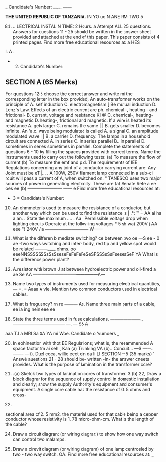 _ Candidate's Number: __._. ——

**THE UNITED REPUBLIC OF TANZANIA.**
IN YO uc N ANE
RM TWO 5

0081. .. LECTRICAL INSTAL N
TIME: 2 Hours.
a
Attempt ALL 25 questions.
Answers for questions 11 - 25 should be written in the answer sheet provided and attached at the end of this paper.
This paper consists of 4 printed pages.
Find more free educational resources at: a HES

l.
   A .
- 2. Candidate's Number:

## SECTION A (65 Merks)
For questions 12:5 choose the correct answer and write mi the corresponding letter in the box provided,
An auto-transformer works on the principle of
A. self induction C. electromagnetism [
Be mutual induction D. Lenz's Law.
Effects of an electric current are ph. chemical -, heating - and frictional-
B. current, voltage and resistance KI @
C. chemical-, heating- and magnetic
D. heating-, frictional and magnetic.
If a wire is heated its resistance
A. gets larger C. remains the same | |
B. gets smaller D. becomes infinite.
An 'a.c. wave being modulated is called
A. a signal C. an amplitude modulated wave | |
B. a carrier D. frequency.
The lamps in a household circuit are connected
A. in series C. in series parallel
B.. in parallel D. sometimes in series sometimes in parallel.
Complete the statements of questions 6 - 10 by filling the spaces provided with correct terms.
Name the instruments used to carry out the following tests:
(a) To measure the flow of current
(b) To measure the emf and p.d.
The requirements of IEE Regulations concerning any joint of a conductor carrying current are:
Any Joint must be eT |... .
   A 100W, 250V filament lamp connected in a sub-ci rcuit will pass a current of A, when switched on. "
TANESCO uses two major sources of power in generating electricity.
These are (a) Senate Rete a ee oes ee
(b)
—_—_—_—_—_—_—— —— e
Find more free educational resources at:

- 3 = Candidate's Number:

10. An ohmmeter is used to measure the resistance of a conductor, but another way which cen be used to find the resistance is |
.°: ™ = AA ai ha a an.
. State the maximum .... . Aa .
Permissible voltage drop when lighting circuits
Operate at the follov-ing voltages * 5 sh wa) 200V j
AA eee
") 240V /
a —————————— W——

12. What is the differen b mediate switching? ce between two oe —S
ee -
0 ae
-two ways switching and inter-
body, red tip and yellow spot would be related
_———_____ ohms.
oo eeeNNSSSSSSSsSsSseseFeFeFeFeSeSFSSSsSsFsesesSeF
YA What is the difference power plant?

13. A.resistor with brown
J at between hydroelectric power and oil-fired a ae
Se AA ———————————————A—

15. Name two types of instruments used for measuring electrical quantities,
—
=. = Aaaa A
vle. Mention two common conductors used in electrical cables.
>

17. What is freguency?
rn re ———
As. Name three main parts of a cable,
ee ia ing nein eee ee

19. State the three terms used in fuse calculations.
———————..
———————————— —. —
SS A

aaa T.I
a
MRI Sa SA YA mi Woe. Candidate o ‘vumoers _

20. In eohinestion with thot EE Regulations; what is, the reeammended A
space factor fm ai seh , Kaa
(a) Trunking VA
(b).. Conduit... —$ —--.. ——- --
i). Duel coca, willie eect ein da
Ii
LI
SECTION --5 (35 marks) '
Answé auestions 21 - 28 should be- written -in- the answer cneets provides.
What is the purpose of lamination in the transformer ccre?

21. .(a)
Sketck two types of lar.ination cores of transformer. 3
(b)
22, Draw a block diagrar for the sequence of supply control in domestic installation and clearly; show the supply Authority's equipment and consumer's equipment.
   A single ccre cable has the resistance cf 0. 5 ohms and cross-

23. 
sectional area cf 2. 5 mm2, the material used for that cable being a cepper conductor whose resistivity is 1. 78 micro-ohm-cm.
What is the length of the cable?

24. Draw a circuit diagran: (or wiring diagrar:) to show how one way switch can control two malamps.

25. Draw a cirevit diagram (or wiring diagram) of one lamp centrosled by two - two way switch.
OA.
Find more free educational resources at: _